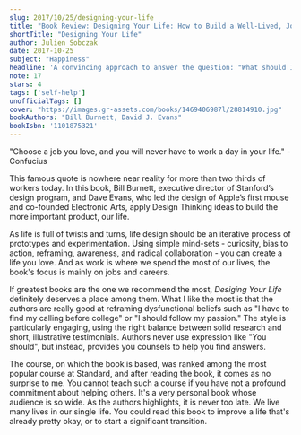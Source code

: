 ```yaml
---
slug: 2017/10/25/designing-your-life
title: "Book Review: Designing Your Life: How to Build a Well-Lived, Joyful Life"
shortTitle: "Designing Your Life"
author: Julien Sobczak
date: 2017-10-25
subject: "Happiness"
headline: 'A convincing approach to answer the question: "What should I do with my life?"'
note: 17
stars: 4
tags: ['self-help']
unofficialTags: []
cover: "https://images.gr-assets.com/books/1469406987l/28814910.jpg"
bookAuthors: "Bill Burnett, David J. Evans"
bookIsbn: '1101875321'
---
```




"Choose a job you love, and you will never have to work a day in your life." - Confucius

This famous quote is nowhere near reality for more than two thirds of workers today. In this book, Bill Burnett, executive director of Stanford’s design program, and Dave Evans, who led the design of Apple’s first mouse and co-founded Electronic Arts, apply Design Thinking ideas to build the more important product, our life.

As life is full of twists and turns, life design should be an iterative process of prototypes and experimentation. Using simple mind-sets - curiosity, bias to action, reframing, awareness, and radical collaboration - you can create a life you love. And as work is where we spend the most of our lives, the book's focus is mainly on jobs and careers.

If greatest books are the one we recommend the most, *Desiging Your Life* definitely deserves a place among them. What I like the most is that the authors are really good at reframing dysfunctional beliefs such as "I have to find my calling before college" or "I should follow my passion." The style is particularly engaging, using the right balance between solid research and short, illustrative testimonials. Authors never use expression like "You should", but instead, provides you counsels to help you find answers.

The course, on which the book is based, was ranked among the most popular course at Standard, and after reading the book, it comes as no surprise to me. You cannot teach such a course if you have not a profound commitment about helping others. It's a very personal book whose audience is so wide. As the authors highlights, it is never too late. We live many lives in our single life. You could read this book to improve a life that's already pretty okay, or to start a significant transition.


